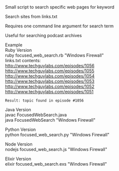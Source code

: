 
Small script to search specific web pages for keyword

Search sites from links.txt

Requires one command line argument for search term

Useful for searching podcast archives

Example  
  Ruby Version  
    ruby focused_web_search.rb "Windows Firewall"  
    links.txt contents:  
      http://www.techguylabs.com/episodes/1056
      http://www.techguylabs.com/episodes/1055
      http://www.techguylabs.com/episodes/1054
      http://www.techguylabs.com/episodes/1053
      http://www.techguylabs.com/episodes/1052
      http://www.techguylabs.com/episodes/1051

    Result: topic found in episode #1056

  Java Version  
    javac FocusedWebSearch.java  
    java FocusedWebSearch "Windows Firewall"

  Python Version  
    python focused_web_search.py "Windows Firewall"

  Node Version  
    nodejs focused_web_search.js "Windows Firewall"

  Elixir Version  
    elixir focused_web_search.exs "Windows Firewall"


